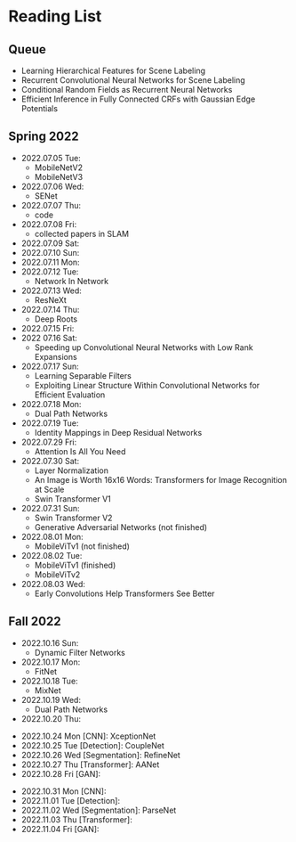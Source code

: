 # Reading List

## Queue

* Learning Hierarchical Features for Scene Labeling
* Recurrent Convolutional Neural Networks for Scene Labeling
* Conditional Random Fields as Recurrent Neural Networks
* Efficient Inference in Fully Connected CRFs with Gaussian Edge Potentials

## Spring 2022

* 2022.07.05 Tue:
    * MobileNetV2
    * MobileNetV3
* 2022.07.06 Wed:
    * SENet
* 2022.07.07 Thu:
    * code
* 2022.07.08 Fri:
    * collected papers in SLAM
* 2022.07.09 Sat:
* 2022.07.10 Sun:
* 2022.07.11 Mon:
* 2022.07.12 Tue:
    * Network In Network
* 2022.07.13 Wed:
    * ResNeXt
* 2022.07.14 Thu:
    * Deep Roots
* 2022.07.15 Fri:
* 2022 07.16 Sat:
    * Speeding up Convolutional Neural Networks with Low Rank Expansions
* 2022.07.17 Sun:
    * Learning Separable Filters
    * Exploiting Linear Structure Within Convolutional Networks for Efficient Evaluation
* 2022.07.18 Mon:
    * Dual Path Networks
* 2022.07.19 Tue:
    * Identity Mappings in Deep Residual Networks
* 2022.07.29 Fri:
    * Attention Is All You Need
* 2022.07.30 Sat:
    * Layer Normalization
    * An Image is Worth 16x16 Words: Transformers for Image Recognition at Scale
    * Swin Transformer V1
* 2022.07.31 Sun:
    * Swin Transformer V2
    * Generative Adversarial Networks (not finished)
* 2022.08.01 Mon:
    * MobileViTv1 (not finished)
* 2022.08.02 Tue:
    * MobileViTv1 (finished)
    * MobileViTv2
* 2022.08.03 Wed:
    * Early Convolutions Help Transformers See Better

## Fall 2022

* 2022.10.16 Sun:
    * Dynamic Filter Networks
* 2022.10.17 Mon:
    * FitNet
* 2022.10.18 Tue:
    * MixNet
* 2022.10.19 Wed:
    * Dual Path Networks
* 2022.10.20 Thu:

<!-- week 08 -->

* 2022.10.24 Mon [CNN]: XceptionNet
* 2022.10.25 Tue [Detection]: CoupleNet
* 2022.10.26 Wed [Segmentation]: RefineNet
* 2022.10.27 Thu [Transformer]: AANet
* 2022.10.28 Fri [GAN]: 

<!-- week 09 -->

* 2022.10.31 Mon [CNN]:
* 2022.11.01 Tue [Detection]:
* 2022.11.02 Wed [Segmentation]: ParseNet
* 2022.11.03 Thu [Transformer]:
* 2022.11.04 Fri [GAN]:
